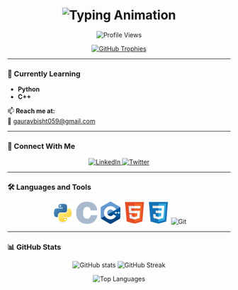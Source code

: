 <!-- Gaurav Bisht Profile README -->

<h1 align="center">
  <img src="https://readme-typing-svg.demolab.com?font=Fira+Code&size=28&duration=2500&pause=1000&color=00F7FF&center=true&vCenter=true&width=500&lines=Hi+👋,+I'm+Gaurav+Bisht;Python+Developer+from+India" alt="Typing Animation" />
</h1>

<p align="center">
  <img src="https://komarev.com/ghpvc/?username=gaurav-bca&label=Profile%20views&color=00f7ff&style=flat" alt="Profile Views" />
</p>

<p align="center">
  <a href="https://github.com/ryo-ma/github-profile-trophy">
    <img src="https://github-profile-trophy.vercel.app/?username=gaurav-bca&theme=algolia&margin-w=10&margin-h=10" alt="GitHub Trophies" />
  </a>
</p>

---

### 🌱 Currently Learning  
- **Python**  
- **C++**  

📫 **Reach me at:**  
📧 [gauravbisht059@gmail.com](mailto:gauravbisht059@gmail.com)

---

### 🔗 Connect With Me  
<p align="center">
  <a href="https://www.linkedin.com/" target="blank">
    <img src="https://img.shields.io/badge/LinkedIn-0077B5?style=for-the-badge&logo=linkedin&logoColor=white" alt="LinkedIn"/>
  </a>
  <a href="https://twitter.com/" target="blank">
    <img src="https://img.shields.io/badge/Twitter-1DA1F2?style=for-the-badge&logo=twitter&logoColor=white" alt="Twitter"/>
  </a>
</p>

---

### 🛠 Languages and Tools  
<p align="center">
  <img src="https://raw.githubusercontent.com/devicons/devicon/master/icons/python/python-original.svg" alt="Python" width="50" height="50"/> 
  <img src="https://raw.githubusercontent.com/devicons/devicon/master/icons/c/c-original.svg" alt="C" width="50" height="50"/> 
  <img src="https://raw.githubusercontent.com/devicons/devicon/master/icons/cplusplus/cplusplus-original.svg" alt="C++" width="50" height="50"/> 
  <img src="https://raw.githubusercontent.com/devicons/devicon/master/icons/html5/html5-original.svg" alt="HTML" width="50" height="50"/> 
  <img src="https://raw.githubusercontent.com/devicons/devicon/master/icons/css3/css3-original.svg" alt="CSS" width="50" height="50"/> 
  <img src="https://www.vectorlogo.zone/logos/git-scm/git-scm-icon.svg" alt="Git" width="50" height="50"/> 
</p>

---

### 📊 GitHub Stats  
<p align="center">
  <img src="https://github-readme-stats.vercel.app/api?username=gaurav-bca&show_icons=true&theme=radical" alt="GitHub stats" height="165"/>
  <img src="https://github-readme-streak-stats.herokuapp.com?user=gaurav-bca&theme=radical&hide_border=true" alt="GitHub Streak" height="165"/>
</p>

<p align="center">
  <img src="https://github-readme-stats.vercel.app/api/top-langs?username=gaurav-bca&show_icons=true&locale=en&layout=compact&theme=radical" alt="Top Languages" />
</p>
